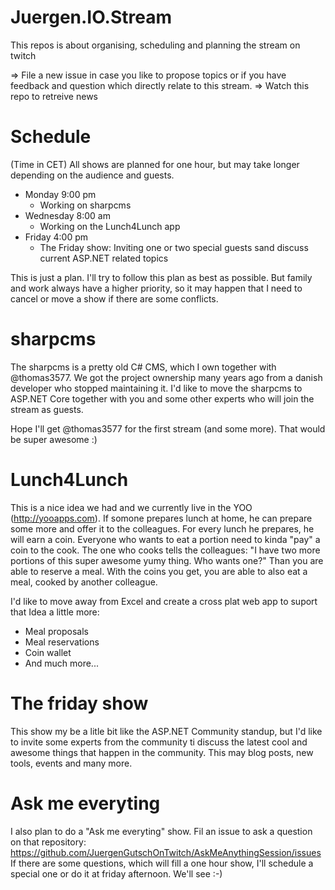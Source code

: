 # Juergen.IO.Stream
This repos is about organising, scheduling and planning the stream on twitch 

=> File a new issue in case you like to propose topics or if you have feedback and question which directly relate to this stream.
=> Watch this repo to retreive news 

# Schedule
(Time in CET)
All shows are planned for one hour, but may take longer depending on the audience and guests.
* Monday 9:00 pm
  * Working on sharpcms
* Wednesday 8:00 am
  * Working on the Lunch4Lunch app
* Friday 4:00 pm
  * The Friday show: Inviting one or two special guests sand discuss current  ASP.NET related topics

This is just a plan. I'll try to follow this plan as best as possible. But family and work always have a higher priority, so it may happen that I need to cancel or move a show if there are some conflicts.

# sharpcms
The sharpcms is a pretty old C# CMS, which I own together with @thomas3577. We got the project ownership many years ago from a danish developer who stopped maintaining it. I'd like to move the sharpcms to ASP.NET Core together with you and some other experts who will join the stream as guests.

Hope I'll get @thomas3577 for the first stream (and some more). That would be super awesome :)

# Lunch4Lunch
This is a nice idea we had and we currently live in the YOO (http://yooapps.com). If somone prepares lunch at home, he can prepare some more and offer it to the colleagues. For every lunch he prepares, he will earn a coin. Everyone who wants to eat a portion need to kinda "pay" a coin to the cook. The one who cooks tells the colleagues: "I have two more portions of this super awesome yumy thing. Who wants one?" Than you are able to reserve a meal. With the coins you get, you are able to also eat a meal, cooked by another colleague.

I'd like to move away from Excel and create a cross plat web app to suport that Idea a little more: 
* Meal proposals 
* Meal reservations
* Coin wallet
* And much more...

# The friday show
This show my be a litle bit like the ASP.NET Community standup, but I'd like to invite some experts from the community ti discuss the latest cool and awesome things that happen in the community. This may blog posts, new tools, events and many more.

# Ask me everyting
I also plan to do a "Ask me everyting" show. 
Fil an issue to ask a question on that repository: https://github.com/JuergenGutschOnTwitch/AskMeAnythingSession/issues
If there are some questions, which will fill a one hour show, I'll schedule a special one or do it at friday afternoon. We'll see :-)
